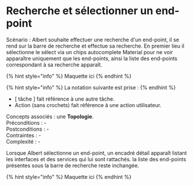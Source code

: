 # Recherche et sélectionner un end-point

Scénario : Albert souhaite effectuer une recherche d'un end-point, il se rend sur la barre de recherche et effectue sa recherche. En premier lieu il sélectionne le sélect via un chips autocomplete Material pour ne voir apparaître uniquement que les end-points, ainsi la liste des end-points correspondant à sa recherche apparaît.

{% hint style="info" %}
Maquette ici
{% endhint %}

{% hint style="info" %}
La notation suivante est prise :
{% endhint %}

* \[ tâche \] fait référence à une autre tâche.
* Action \(sans crochets\) fait référence à une action utilisateur.

Concepts associés : une **Topologie**.  
Préconditions : -  
Postconditions : -  
Contraintes : -  
Complexité : -

Lorsque Albert sélectionne un end-point, un encadré détail apparaît listant les interfaces et des services qui lui sont rattachés. la liste des end-points présentes sous la barre de recherche reste inchangée.

{% hint style="info" %}
Maquette ici
{% endhint %}

